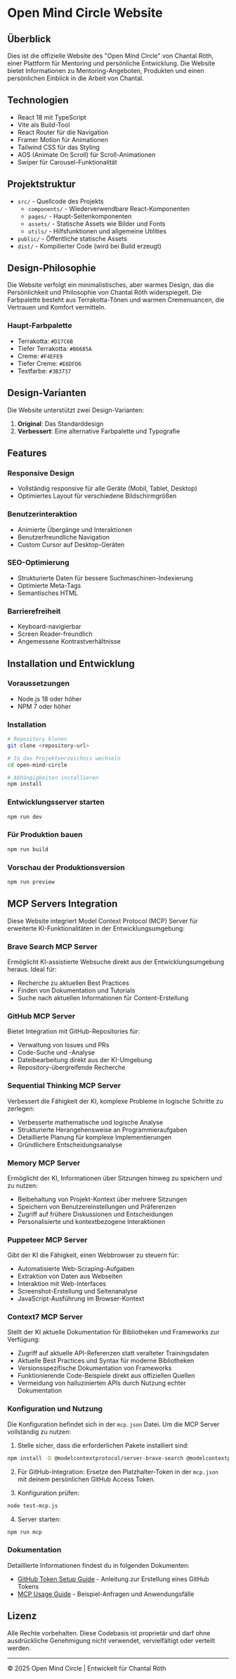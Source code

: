 # Open Mind Circle Website

## Überblick
Dies ist die offizielle Website des "Open Mind Circle" von Chantal Röth, einer Plattform für Mentoring und persönliche Entwicklung. Die Website bietet Informationen zu Mentoring-Angeboten, Produkten und einen persönlichen Einblick in die Arbeit von Chantal.

## Technologien
- React 18 mit TypeScript
- Vite als Build-Tool
- React Router für die Navigation
- Framer Motion für Animationen
- Tailwind CSS für das Styling
- AOS (Animate On Scroll) für Scroll-Animationen
- Swiper für Carousel-Funktionalität

## Projektstruktur
- `src/` - Quellcode des Projekts
  - `components/` - Wiederverwendbare React-Komponenten
  - `pages/` - Haupt-Seitenkomponenten
  - `assets/` - Statische Assets wie Bilder und Fonts
  - `utils/` - Hilfsfunktionen und allgemeine Utilities
- `public/` - Öffentliche statische Assets
- `dist/` - Kompilierter Code (wird bei Build erzeugt)

## Design-Philosophie
Die Website verfolgt ein minimalistisches, aber warmes Design, das die Persönlichkeit und Philosophie von Chantal Röth widerspiegelt. Die Farbpalette besteht aus Terrakotta-Tönen und warmen Cremenuancen, die Vertrauen und Komfort vermitteln.

### Haupt-Farbpalette
- Terrakotta: `#D17C6B`
- Tiefer Terrakotta: `#B6685A`
- Creme: `#F4EFE9`
- Tiefer Creme: `#E6DFD6`
- Textfarbe: `#3B3737`

## Design-Varianten
Die Website unterstützt zwei Design-Varianten:
1. **Original**: Das Standarddesign
2. **Verbessert**: Eine alternative Farbpalette und Typografie

## Features

### Responsive Design
- Vollständig responsive für alle Geräte (Mobil, Tablet, Desktop)
- Optimiertes Layout für verschiedene Bildschirmgrößen

### Benutzerinteraktion
- Animierte Übergänge und Interaktionen
- Benutzerfreundliche Navigation
- Custom Cursor auf Desktop-Geräten

### SEO-Optimierung
- Strukturierte Daten für bessere Suchmaschinen-Indexierung
- Optimierte Meta-Tags
- Semantisches HTML

### Barrierefreiheit
- Keyboard-navigierbar
- Screen Reader-freundlich
- Angemessene Kontrastverhältnisse

## Installation und Entwicklung

### Voraussetzungen
- Node.js 18 oder höher
- NPM 7 oder höher

### Installation
```bash
# Repository klonen
git clone <repository-url>

# In das Projektverzeichnis wechseln
cd open-mind-circle

# Abhängigkeiten installieren
npm install
```

### Entwicklungsserver starten
```bash
npm run dev
```

### Für Produktion bauen
```bash
npm run build
```

### Vorschau der Produktionsversion
```bash
npm run preview
```

## MCP Servers Integration
Diese Website integriert Model Context Protocol (MCP) Server für erweiterte KI-Funktionalitäten in der Entwicklungsumgebung:

### Brave Search MCP Server
Ermöglicht KI-assistierte Websuche direkt aus der Entwicklungsumgebung heraus. Ideal für:
- Recherche zu aktuellen Best Practices
- Finden von Dokumentation und Tutorials
- Suche nach aktuellen Informationen für Content-Erstellung

### GitHub MCP Server
Bietet Integration mit GitHub-Repositories für:
- Verwaltung von Issues und PRs
- Code-Suche und -Analyse
- Dateibearbeitung direkt aus der KI-Umgebung
- Repository-übergreifende Recherche

### Sequential Thinking MCP Server
Verbessert die Fähigkeit der KI, komplexe Probleme in logische Schritte zu zerlegen:
- Verbesserte mathematische und logische Analyse
- Strukturierte Herangehensweise an Programmieraufgaben
- Detaillierte Planung für komplexe Implementierungen
- Gründlichere Entscheidungsanalyse

### Memory MCP Server
Ermöglicht der KI, Informationen über Sitzungen hinweg zu speichern und zu nutzen:
- Beibehaltung von Projekt-Kontext über mehrere Sitzungen
- Speichern von Benutzereinstellungen und Präferenzen
- Zugriff auf frühere Diskussionen und Entscheidungen
- Personalisierte und kontextbezogene Interaktionen

### Puppeteer MCP Server
Gibt der KI die Fähigkeit, einen Webbrowser zu steuern für:
- Automatisierte Web-Scraping-Aufgaben
- Extraktion von Daten aus Webseiten
- Interaktion mit Web-Interfaces
- Screenshot-Erstellung und Seitenanalyse
- JavaScript-Ausführung im Browser-Kontext

### Context7 MCP Server
Stellt der KI aktuelle Dokumentation für Bibliotheken und Frameworks zur Verfügung:
- Zugriff auf aktuelle API-Referenzen statt veralteter Trainingsdaten
- Aktuelle Best Practices und Syntax für moderne Bibliotheken
- Versionsspezifische Dokumentation von Frameworks
- Funktionierende Code-Beispiele direkt aus offiziellen Quellen
- Vermeidung von halluzinierten APIs durch Nutzung echter Dokumentation

### Konfiguration und Nutzung
Die Konfiguration befindet sich in der `mcp.json` Datei. Um die MCP Server vollständig zu nutzen:

1. Stelle sicher, dass die erforderlichen Pakete installiert sind:
```bash
npm install -D @modelcontextprotocol/server-brave-search @modelcontextprotocol/server-github @modelcontextprotocol/server-sequential-thinking @modelcontextprotocol/server-memory @modelcontextprotocol/server-puppeteer @upstash/context7-mcp
```

2. Für GitHub-Integration: Ersetze den Platzhalter-Token in der `mcp.json` mit deinem persönlichen GitHub Access Token.

3. Konfiguration prüfen:
```bash
node test-mcp.js
```

4. Server starten:
```bash
npm run mcp
```

### Dokumentation
Detaillierte Informationen findest du in folgenden Dokumenten:
- [GitHub Token Setup Guide](./github-token-setup.md) - Anleitung zur Erstellung eines GitHub Tokens
- [MCP Usage Guide](./MCP-USAGE-GUIDE.md) - Beispiel-Anfragen und Anwendungsfälle

## Lizenz
Alle Rechte vorbehalten. Diese Codebasis ist proprietär und darf ohne ausdrückliche Genehmigung nicht verwendet, vervielfältigt oder verteilt werden.

---

© 2025 Open Mind Circle | Entwickelt für Chantal Röth